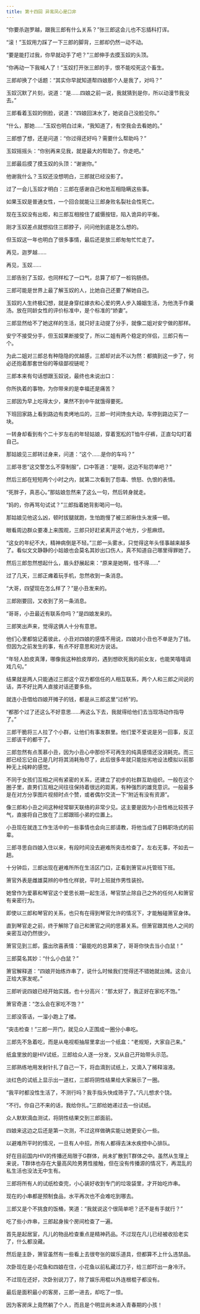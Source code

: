 ```yaml
---
title: 第十四回 异鸾凤心是口非
---
```


“你要杀迦罗越，跟我三郎有什么关系？”张三郎这会儿也不忘插科打诨。

“滚！”玉奴用力踩了一下三郎的脚背，三郎却仍然一动不动。

“要是能打过我，你早就动手了吧？”三郎伸手去摸玉奴的头顶。

“你再动一下我喊人了！”玉奴打开张三郎的手，恨不能咬死这个畜生。

三郎却换了个话题：“其实你早就知道帮四娘那个人是我了，对吗？”

玉奴沉默了片刻，说道：“是……四娘之前一说，我就猜到是你，所以动漫节我没去。”

三郎看着玉奴的侧脸，说道：“四娘回沫水了，她说自己没脸见你。”

“什么，那她……”玉奴也明白过来，“我知道了，有空我会去看她的。”

三郎想了想，还是问道：“你过得还好吗？需要什么帮助吗？”

玉奴摇摇头：“你别再来见我，就是最大的帮助了。你走吧。”

三郎最后摸了摸玉奴的头顶：“谢谢你。”

他谢我什么？玉奴还没想明白，三郎就已经没影了。

过了一会儿玉奴才明白：三郎在感谢自己和他互相隐瞒这些事。

如果玉奴是普通女性，一个回合就能让三郎身败名裂社会性死亡。

现在玉奴没有出柜，和三郎互相按住了威慑按钮，陷入诡异的平衡。

刚才玉奴差点就想掐住三郎脖子，问问他到底是怎么想的。

但玉奴这一年也明白了很多事情，最后还是放三郎匆匆忙忙走了。

再见，迦罗越……

再见，玉奴……

三郎告别了玉奴，也同样松了一口气，总算了却了一桩钩肠债。

三郎可能是世界上最了解玉奴的人，比她自己还要了解她自己。

玉奴的人生终极幻想，就是身穿红嫁衣和心爱的男人步入婚姻生活，为他洗手作羹汤。放在同龄女性的评价标准中，是个标准的“娇妻”。

三郎显然给不了她这样的生活，就只好主动提了分手，就像二姐对安宁做的那样。

安宁不接受分手，但玉奴果断接受了，所以二姐有两个稳定的伴侣，三郎只有一个。

为此二姐对三郎总有种隐隐的优越感，三郎却对此不以为然：都搞到这一步了，何必还抱着那套世俗的等级鄙视链呢？

三郎本来有句话想跟玉奴说，最终也未说出口：

你所执着的事物，为你带来的是幸福还是痛苦？

三郎因为早上吃得太少，果然不到中午就饿得要死。

下班回家路上看到路边有卖烤地瓜的，三郎一时间馋虫大动，车停到路边买了一块。

一转身却看到有个二十岁左右的年轻姑娘，穿着宽松的T恤牛仔裤，正直勾勾盯着自己。

那姑娘见三郎转过身来，问道：“这个……是你的车吗？”

三郎寻思“这交警怎么不穿制服”，口中答道：“是啊，这边不贴罚单吧？”

然后三郎在短短两个小时之内，就第二次看到了怨毒、愤怒、仇恨的表情。

“死胖子，真恶心。”那姑娘忽然来了这么一句，然后转身就走。

“妈的，你再骂句试试？”三郎指着她背影喝问一句。

那姑娘见他这么凶，顿时拔腿就跑，生怕跑慢了被三郎揪住头发揍一顿。

眼看周边群众要凑上来围观，三郎只好赶紧离开这个地方，少惹麻烦。

“这女的年纪不大，精神病倒是不轻。”三郎一头雾水，只觉得这年头怪事越来越多了。看似文文静静的小姑娘也会莫名其妙出口伤人，真不知道自己哪里得罪她了。

然后三郎忽然想起什么，眉头舒展起来：“原来是她啊，怪不得……”

过了几天，三郎正瘫着玩手机，忽然收到一条消息。

“大哥，四望现在怎么样了？”是小丑发来的。

三郎刚要回，又收到了另一条消息。

“哥哥，小丑最近有联系你吗？”是四娘发来的。

三郎笑出声来，觉得这俩人十分有意思。

他们心里都惦记着彼此，小丑对四娘的感情不用说，四娘对小丑也不单是为了钱。但因为之前发生的事，有点不好意思和对方说话。

“年轻人脸皮真薄，哪像我这种脸皮厚的，遇到想砍死我的前女友，也能笑嘻嘻调戏几句。”

结果就是两人只能通过三郎这个双方都信任的人相互联系，两个人和三郎之间说的话，弄不好比两人直接对话还要多些。

就连小丑借给四娘开摊子的钱，都是从三郎这里“过桥”的。

“都那个过了还这么不好意思……再这么下去，我就得给他们去当现场动作指导了。”

三郎干脆将三人拉了个小群，让他们有事发群里。他们爱不爱说是另一回事，反正三郎该干的都干了。

三郎忽然有点羡慕小丑，因为小丑心中那份不可再生的纯真感情还没消耗完。而三郎已经忘记自己是几时将其消耗殆尽了，此后很多年就只能拙劣地设法模拟以前那种无上纯粹的感觉。

不同于女孩们互相之间有紧密的关系，还建立了初步的社群互助组织。一般在这个圈子里，直男们互相之间往往保持着很远的距离，有种强烈的雄竞意识。一般最多是在对方分享图片视频时点个赞，或者偶尔交流一下“附近有没有资源”。

像三郎和小丑之间这种经常聊天联络的非常少见。这主要是因为小丑性格比较孩子气，直接将自己放在了三郎跟班小弟的位置上。

小丑现在就连工作生活中的一些事情也会向三郎请教，将他当成了日韩职场式的前辈。

三郎寻思自四娘入住以来，有段时间没去避难所突击检查了。左右无事，不如去一趟。

十分钟后，三郎出现在避难所所在生活区门口，正看到箫官从托管班下班。

箫官外表是雌雄莫辨的中性化样貌，平时上班就作男性装扮。

她曾作为爱慕和琴官这个爱思长期一起生活，琴官禁止除自己之外的任何人和箫官有亲密行为。

即使以三郎和琴官的关系，也只有在得到琴官允许的情况下，才能触碰箫官身体。

直到琴官走之前，终于解除了自己和箫官之间的思慕关系。但箫官跟其他人之间的亲密互动仍然很少。

箫官见到三郎，露出欣喜表情：“最能吃的总算来了，哥哥你快去当小白鼠！”

三郎莫名其妙：“什么小白鼠？”

箫官解释道：“四娘开始练炸串了，说什么时候我们觉得还不错她就出摊。这会儿正给大家发呢。”

三郎听说四娘已经开始实践，也十分高兴：“那太好了，我正好在家吃不饱。”

箫官奇道：“怎么会在家吃不饱？”

三郎没答话，一溜小跑上了楼。

“突击检查！”三郎一开门，就见众人正围成一圈分小串吃。

三郎先不急着吃，而是从电视柜抽屉里拿出一个纸盒：“老规矩，大家自己来。”

纸盒里放的是HIV试纸，三郎给众人逐一分发，又从自己开始带头示范。

三郎熟练地用发射针扎了自己一下，将血滴到试纸上，又滴入了稀释溶液。

淡红色的试纸上显示出一道杠，三郎将阴性结果给大家展示了一圈。

“我平时都没性生活了，不测行吗？我手指头快成筛子了。”凡儿想求个饶。

“不行。你自己不来的话，我给你扎。”三郎给她递过去一份试纸。

众人默默滴血测试，将阴性结果交到三郎面前。

四娘来这边之后还是第一次测，不过这样做确实能让她更安心一些。

以避难所平时的情况，一旦有人中招，所有人都得去沫水疾控中心排队。

好在目前国内HIV的传播还局限于G群体，尚未扩散到T群体之中。虽然从生理上来说，T群体也存在大量高风险男男性接触，但在没有传播源的情况下，再混乱的私生活也没法无中生有。

三郎将所有人的试纸检查完，小心装好收到专门的垃圾袋里，才开始吃炸串。

现在的小串都是预制食品，水平再次也不会难吃到哪去。

三郎又是个不挑食的饭桶，笑道：“我就说这个很简单吧？还不是有手就行？”

吃了些小炸串，三郎起身挨个房间检查了一遍。

首先是起居室，凡儿的物品检查重点是精神药品。不过现在凡儿已经被收拾老实了，什么都没藏。

然后是主卧，箫官虽然有一些看上去很夸张的娱乐道具，但都算不上什么违禁品。

次卧现在是小花鱼和四娘在住，小花鱼以前私藏过刀子，给三郎吓出一身冷汗。

不过现在还好，次卧别说刀了，除了娱乐用棍以外连根棍子都没有。

最后是面积最小的客房，三郎一进去，却吃了一惊。

因为客房床上竟然躺了个人，而且是个明显尚未进入青春期的小孩！
